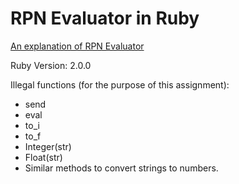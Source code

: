 RPN Evaluator in Ruby
=====================

[An explanation of RPN Evaluator](http://en.wikipedia.org/wiki/Reverse_Polish_notation)

Ruby Version: 2.0.0

Illegal functions (for the purpose of this assignment):
* send
* eval
* to_i
* to_f
* Integer(str)
* Float(str)
* Similar methods to convert strings to numbers.
